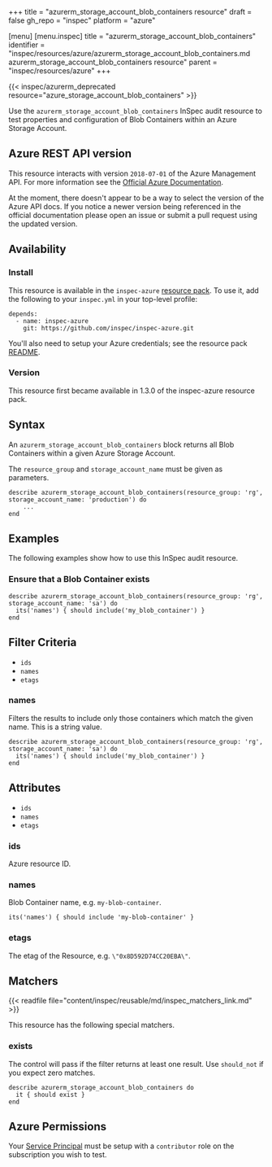 +++
title = "azurerm_storage_account_blob_containers resource"
draft = false
gh_repo = "inspec"
platform = "azure"

[menu]
  [menu.inspec]
    title = "azurerm_storage_account_blob_containers"
    identifier = "inspec/resources/azure/azurerm_storage_account_blob_containers.md azurerm_storage_account_blob_containers resource"
    parent = "inspec/resources/azure"
+++

{{< inspec/azurerm_deprecated resource="azure_storage_account_blob_containers" >}}

Use the `azurerm_storage_account_blob_containers` InSpec audit resource to test properties and configuration of Blob Containers within an Azure Storage Account.

## Azure REST API version

This resource interacts with version `2018-07-01` of the Azure Management API. For more
information see the [Official Azure Documentation](https://docs.microsoft.com/en-us/java/api/com.azure.resourcemanager.storage.models.blobcontainers.list?view=azure-java-stable).

At the moment, there doesn't appear to be a way to select the version of the
Azure API docs. If you notice a newer version being referenced in the official
documentation please open an issue or submit a pull request using the updated
version.

## Availability

### Install

This resource is available in the `inspec-azure` [resource
pack](/inspec/glossary/#resource-pack). To use it, add the
following to your `inspec.yml` in your top-level profile:

    depends:
      - name: inspec-azure
        git: https://github.com/inspec/inspec-azure.git

You'll also need to setup your Azure credentials; see the resource pack
[README](https://github.com/inspec/inspec-azure#inspec-for-azure).

### Version

This resource first became available in 1.3.0 of the inspec-azure resource pack.

## Syntax

An `azurerm_storage_account_blob_containers` block returns all Blob Containers within a given Azure Storage Account.

The `resource_group` and `storage_account_name` must be given as parameters.

    describe azurerm_storage_account_blob_containers(resource_group: 'rg', storage_account_name: 'production') do
        ...
    end

## Examples

The following examples show how to use this InSpec audit resource.

### Ensure that a Blob Container exists

    describe azurerm_storage_account_blob_containers(resource_group: 'rg', storage_account_name: 'sa') do
      its('names') { should include('my_blob_container') }
    end

## Filter Criteria

- `ids`
- `names`
- `etags`

### names

Filters the results to include only those containers which match the given name. This is a string value.

    describe azurerm_storage_account_blob_containers(resource_group: 'rg', storage_account_name: 'sa') do
      its('names') { should include('my_blob_container') }
    end

## Attributes

- `ids`
- `names`
- `etags`

### ids

Azure resource ID.

### names

Blob Container name, e.g. `my-blob-container`.

    its('names') { should include 'my-blob-container' }

### etags

The etag of the Resource, e.g. `\"0x8D592D74CC20EBA\"`.

## Matchers

{{< readfile file="content/inspec/reusable/md/inspec_matchers_link.md" >}}

This resource has the following special matchers.

### exists

The control will pass if the filter returns at least one result. Use
`should_not` if you expect zero matches.

    describe azurerm_storage_account_blob_containers do
      it { should exist }
    end

## Azure Permissions

Your [Service
Principal](https://docs.microsoft.com/en-us/azure/azure-resource-manager/resource-group-create-service-principal-portal)
must be setup with a `contributor` role on the subscription you wish to test.
